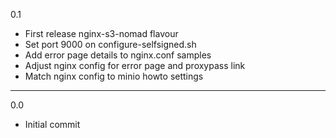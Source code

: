 0.1

* First release nginx-s3-nomad flavour
* Set port 9000 on configure-selfsigned.sh
* Add error page details to nginx.conf samples
* Adjust nginx config for error page and proxypass link
* Match nginx config to minio howto settings

---

0.0

* Initial commit
